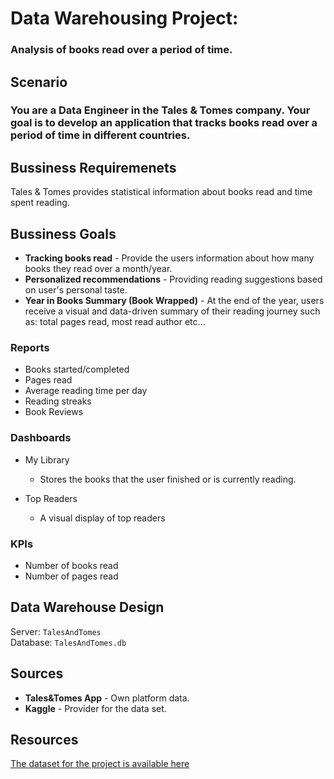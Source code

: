 # Data Warehousing Project:

### Analysis of books read over a period of time.

## Scenario

### You are a Data Engineer in the Tales & Tomes company. Your goal is to develop an application that tracks books read over a period of time in different countries.

## Bussiness Requiremenets

Tales & Tomes provides statistical information about books read and time spent reading.

## Bussiness Goals

- **Tracking books read** - Provide the users information about how many books they read over a month/year.
- **Personalized recommendations** - Providing reading suggestions based on user's personal taste.
- **Year in Books Summary (Book Wrapped)** - At the end of the year, users receive a visual and data-driven summary of their reading journey such as: total pages read, most read author etc...

### Reports

- Books started/completed
- Pages read
- Average reading time per day
- Reading streaks
- Book Reviews

### Dashboards

- My Library

  - Stores the books that the user finished or is currently reading.

- Top Readers
  - A visual display of top readers

### KPIs

- Number of books read
- Number of pages read

##

## Data Warehouse Design

Server: `TalesAndTomes`\
Database: `TalesAndTomes.db`

## Sources

- **Tales&Tomes App** - Own platform data.
- **Kaggle** - Provider for the data set.

## Resources

[The dataset for the project is available here](https://www.kaggle.com/datasets/saurabhbagchi/books-dataset)
